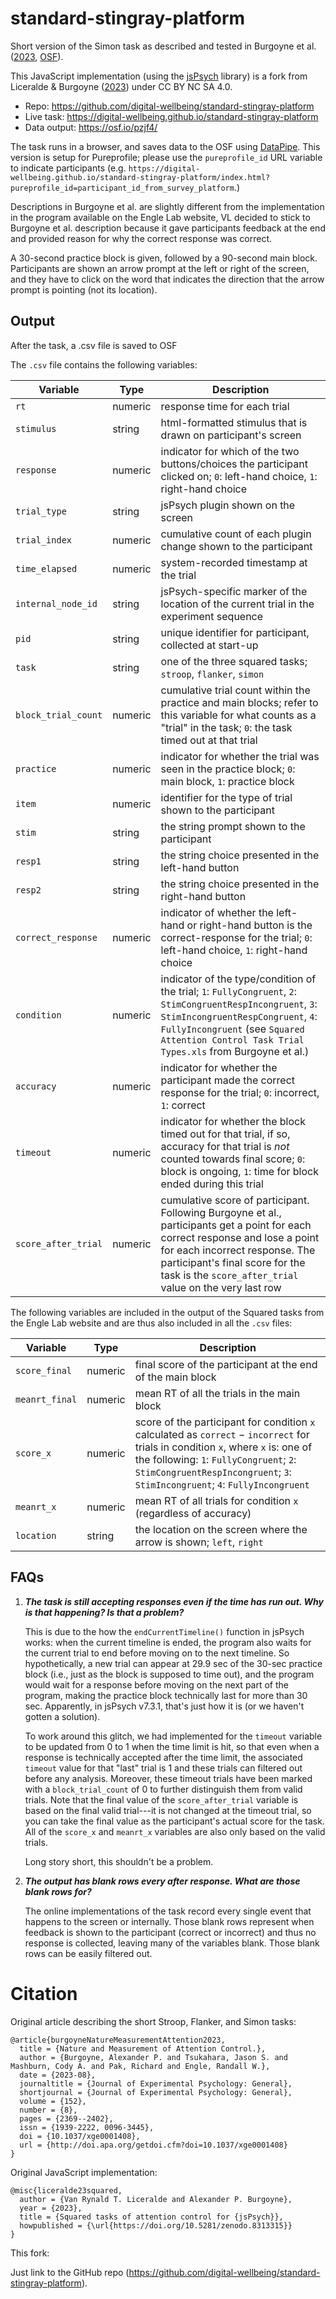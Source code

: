# standard-stingray-platform

Short version of the Simon task as described and tested in Burgoyne et al. ([2023](https://doi.org/10.1037/xge0001408), [OSF](https://osf.io/7q598/)). 

This JavaScript implementation (using the [jsPsych](https://www.jspsych.org/) library) is a fork from Liceralde & Burgoyne ([2023](https://github.com/vrtliceralde/squared_jspsych)) under CC BY NC SA 4.0. 

- Repo: <https://github.com/digital-wellbeing/standard-stingray-platform>
- Live task: <https://digital-wellbeing.github.io/standard-stingray-platform>
- Data output: <https://osf.io/pzjf4/>

The task runs in a browser, and saves data to the OSF using [DataPipe](https://pipe.jspsych.org/). This version is setup for Pureprofile; please use the `pureprofile_id` URL variable to indicate participants (e.g. `https://digital-wellbeing.github.io/standard-stingray-platform/index.html?pureprofile_id=participant_id_from_survey_platform`.)

Descriptions in Burgoyne et al. are slightly different from the implementation in the program available on the Engle Lab website, VL decided to stick to Burgoyne et al. description because it gave participants feedback at the end and provided reason for why the correct response was correct.

A 30-second practice block is given, followed by a 90-second main block. Participants are shown an arrow prompt at the left or right of the screen, and they have to click on the word that indicates the direction that the arrow prompt is pointing (not its location).

## Output

After the task, a .csv file is saved to OSF

The `.csv` file contains the following variables:

| Variable | Type | Description |
| -------- | ---- | ----------- |
| `rt`	| 		numeric | response time for each trial |
| `stimulus`	|		string | html-formatted stimulus that is drawn on participant's screen |
| `response`	|		numeric | indicator for which of the two buttons/choices the participant clicked on; `0`: left-hand choice, `1`: right-hand choice |
| `trial_type`	|		string | jsPsych plugin shown on the screen |
| `trial_index`	|		numeric | cumulative count of each plugin change shown to the participant |
| `time_elapsed`	|		numeric | system-recorded timestamp at the trial |
| `internal_node_id`	|	string | jsPsych-specific marker of the location of the current trial in the experiment sequence |
| `pid`	|		string | unique identifier for participant, collected at start-up |
| `task`	|			string | one of the three squared tasks; `stroop`, `flanker`, `simon` |
| `block_trial_count`	|	numeric | cumulative trial count within the practice and main blocks; refer to this variable for what counts as a "trial" in the task; `0`: the task timed out at that trial |
| `practice`	|		numeric | indicator for whether the trial was seen in the practice block; `0`: main block, `1`: practice block |
| `item`	|		numeric | identifier for the type of trial shown to the participant |
| `stim`	|			string | the string prompt shown to the participant |
| `resp1`	|			string | the string choice presented in the left-hand button |
| `resp2`	|			string | the string choice presented in the right-hand button |
| `correct_response`	|	numeric | indicator of whether the left-hand or right-hand button is the correct-response for the trial; `0`: left-hand choice, `1`: right-hand choice |
| `condition`	|		numeric | indicator of the type/condition of the trial; `1`: `FullyCongruent`, `2`: `StimCongruentRespIncongruent`, `3`: `StimIncongruentRespCongruent`, `4`: `FullyIncongruent` (see `Squared Attention Control Task Trial Types.xls` from Burgoyne et al.) |
| `accuracy`	|		numeric | indicator for whether the participant made the correct response for the trial; `0`: incorrect, `1`: correct
| `timeout`		|		numeric | indicator for whether the block timed out for that trial, if so, accuracy for that trial is *not* counted towards final score; `0`: block is ongoing, `1`: time for block ended during this trial |
| `score_after_trial`	|	numeric | cumulative score of participant. Following Burgoyne et al., participants get a point for each correct response and lose a point for each incorrect response. The participant's final score for the task is the `score_after_trial` value on the very last row |

The following variables are included in the output of the Squared tasks from the Engle Lab website and are thus also included in all the `.csv` files:

| Variable | Type | Description |
| -------- | ---- | ----------- |
| `score_final`	|		numeric | final score of the participant at the end of the main block |
| `meanrt_final`	|		numeric | mean RT of all the trials in the main block |
| `score_x`	|			numeric | score of the participant for condition `x` calculated as `correct` $-$ `incorrect` for trials in condition `x`, where `x` is: one of the following: `1`: `FullyCongruent`; `2`: `StimCongruentRespIncongruent`; `3`: `StimIncongruent`; `4`: `FullyIncongruent` |
| `meanrt_x`	|		numeric | mean RT of all trials for condition `x` (regardless of accuracy) |
| `location` |			string | the location on the screen where the arrow is shown; `left`, `right` |


## FAQs

1. ***The task is still accepting responses even if the time has run out. Why is that happening? Is that a problem?***

    This is due to the how the `endCurrentTimeline()` function in jsPsych works: when the current timeline is ended, the program also waits for the current trial to end before moving on to the next timeline. So hypothetically, a new trial can appear at 29.9 sec of the 30-sec practice block (i.e., just as the block is supposed to time out), and the program would wait for a response before moving on the next part of the program, making the practice block technically last for more than 30 sec. Apparently, in jsPsych v7.3.1, that's just how it is (or we haven't gotten a solution).

    To work around this glitch, we had implemented for the `timeout` variable to be updated from 0 to 1 when the time limit is hit, so that even when a response is technically accepted after the time limit, the associated `timeout` value for that "last" trial is 1 and these trials can filtered out before any analysis. Moreover, these timeout trials have been marked with a `block_trial_count` of 0 to further distinguish them from valid trials. Note that the final value of the `score_after_trial` variable is based on the final valid trial---it is not changed at the timeout trial, so you can take the final value as the participant's actual score for the task. All of the `score_x` and `meanrt_x` variables are also only based on the valid trials.

   Long story short, this shouldn't be a problem.

2. ***The output has blank rows every after response. What are those blank rows for?***

   The online implementations of the task record every single event that happens to the screen or internally. Those blank rows represent when feedback is shown to the participant (correct or incorrect) and thus no response is collected, leaving many of the variables blank. Those blank rows can be easily filtered out.

# Citation

Original article describing the short Stroop, Flanker, and Simon tasks:

```
@article{burgoyneNatureMeasurementAttention2023,
  title = {Nature and Measurement of Attention Control.},
  author = {Burgoyne, Alexander P. and Tsukahara, Jason S. and Mashburn, Cody A. and Pak, Richard and Engle, Randall W.},
  date = {2023-08},
  journaltitle = {Journal of Experimental Psychology: General},
  shortjournal = {Journal of Experimental Psychology: General},
  volume = {152},
  number = {8},
  pages = {2369--2402},
  issn = {1939-2222, 0096-3445},
  doi = {10.1037/xge0001408},
  url = {http://doi.apa.org/getdoi.cfm?doi=10.1037/xge0001408}
}
```

Original JavaScript implementation:

```
@misc{liceralde23squared,
  author = {Van Rynald T. Liceralde and Alexander P. Burgoyne},
  year = {2023},
  title = {Squared tasks of attention control for {jsPsych}},
  howpublished = {\url{https://doi.org/10.5281/zenodo.8313315}}
}
```

This fork:

Just link to the GitHub repo (<https://github.com/digital-wellbeing/standard-stingray-platform>).
